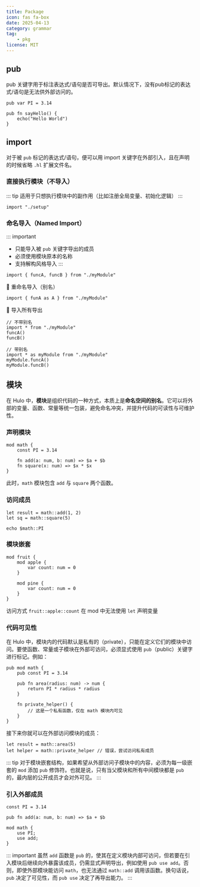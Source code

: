 ```yaml
---
title: Package
icon: fas fa-box
date: 2025-04-13
category: grammar
tag: 
    - pkg
license: MIT
---
```


## pub
pub 关键字用于标注表达式/语句是否可导出。默认情况下，没有pub标记的表达式/语句是无法供外部访问的。
```hulo :no-line-numbers
pub var PI = 3.14

pub fn sayHello() {
    echo("Hello World")
}
```

## import
对于被 `pub` 标记的表达式/语句，便可以用 import 关键字在外部引入，且在声明的时候省略 `.hl` 扩展文件名。

### 直接执行模块（不导入）
::: tip
适用于只想执行模块中的副作用（比如注册全局变量、初始化逻辑）
:::
```hulo :no-line-numbers
import "./setup"
```

### 命名导入（Named Import）
::: important
* 只能导入被 `pub` 关键字导出的成员
* 必须使用模块原本的名称
* 支持解构风格导入
:::
```hulo :no-line-numbers
import { funcA, funcB } from "./myModule"
```

🔹 重命名导入（别名）
```hulo :no-line-numbers
import { funA as A } from "./myModule"
```

🔹 导入所有导出
```hulo :no-line-numbers
// 不带别名
import * from "./myModule"
funcA()
funcB()

// 带别名
import * as myModule from "./myModule"
myModule.funcA()
myModule.funcB()
```

## 模块

在 Hulo 中，**模块**是组织代码的一种方式，本质上是**命名空间的别名**。它可以将外部的变量、函数、常量等统一包装，避免命名冲突，并提升代码的可读性与可维护性。

### 声明模块

```hulo
mod math {
    const PI = 3.14

    fn add(a: num, b: num) => $a + $b
    fn square(x: num) => $x * $x
}
```

此时，`math` 模块包含 `add` 与 `square` 两个函数。

### 访问成员

```hulo
let result = math::add(1, 2)
let sq = math::square(5)

echo $math::PI
```

### 模块嵌套

```hulo
mod fruit {
    mod apple {
        var count: num = 0
    }

    mod pine {
        var count: num = 0
    }
}
```

访问方式 `fruit::apple::count`
在 mod 中无法使用 `let` 声明变量

### 代码可见性

在 Hulo 中，模块内的代码默认是私有的（private），只能在定义它们的模块中访问。要使函数、常量或子模块在外部可访问，必须显式使用 `pub`（public）关键字进行标记。例如：
```hulo
pub mod math {
    pub const PI = 3.14

    pub fn area(radius: num) -> num {
        return PI * radius * radius
    }

    fn private_helper() {
        // 这是一个私有函数，仅在 math 模块内可见
    }
}
```
接下来你就可以在外部访问模块的成员：
```hulo
let result = math::area(5)
let helper = math::private_helper // 错误，尝试访问私有成员
```

::: tip
对于模块嵌套结构，如果希望从外部访问子模块中的内容，必须为每一级嵌套的 `mod` 添加 `pub` 修饰符。也就是说，只有当父模块和所有中间模块都是 `pub` 的，最内层的公开成员才会对外可见。
:::

### 引入外部成员

```hulo
const PI = 3.14

pub fn add(a: num, b: num) => $a + $b

mod math {
    use PI;
    use add;
}
```

::: important
虽然 `add` 函数是 `pub` 的，使其在定义模块内部可访问，但若要在引入模块后继续向外暴露该成员，仍需显式声明导出，例如使用 `pub use add`。否则，即使外部模块能访问 `math`，也无法通过 `math::add` 调用该函数。换句话说，`pub` 决定了可见性，而 `pub use` 决定了再导出能力。
:::